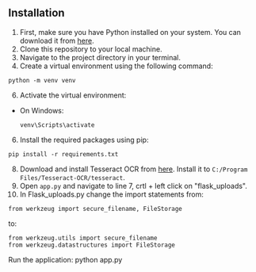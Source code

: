 ## Installation
1. First, make sure you have Python installed on your system. You can download it from [here](https://www.python.org/downloads/).
2. Clone this repository to your local machine.
3. Navigate to the project directory in your terminal.
4. Create a virtual environment using the following command:
```
python -m venv venv
```

6. Activate the virtual environment:
- On Windows:
  ```
  venv\Scripts\activate
  ```

6. Install the required packages using pip:
```
pip install -r requirements.txt
```

8. Download and install Tesseract OCR from [here](https://digi.bib.uni-mannheim.de/tesseract/tesseract-ocr-w64-setup-5.3.4.20240503.exe). Install it to `C:/Program Files/Tesseract-OCR/tesseract`.
9. Open `app.py` and navigate to line 7, crtl + left click on "flask_uploads".
10. In Flask_uploads.py change the import statements from:
```
from werkzeug import secure_filename, FileStorage
```
to:
```
from werkzeug.utils import secure_filename
from werkzeug.datastructures import FileStorage
```
Run the application:
python app.py
